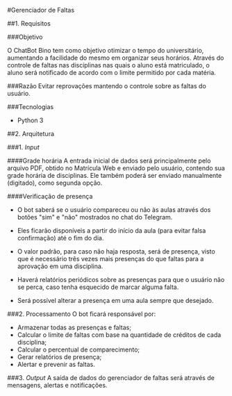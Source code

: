 #Gerenciador de Faltas

##1. Requisitos

###Objetivo

O ChatBot Bino tem como objetivo otimizar o tempo do universitário, aumentando a facilidade do mesmo em organizar seus horários. Através do controle de faltas nas disciplinas nas quais o aluno está matriculado, o aluno será notificado de acordo com o limite permitido por cada matéria.

###Razão
Evitar reprovações mantendo o controle sobre as faltas do usuário.

###Tecnologias

- Python 3

##2. Arquitetura

###1. *Input*

####Grade horária
A entrada inicial de dados será principalmente pelo arquivo PDF, obtido no Matrícula Web e enviado pelo usuário, contendo sua grade horária de disciplinas. Ele também poderá ser enviado manualmente (digitado), como segunda opção.

####Verificação de presença

- O bot saberá se o usuário compareceu ou não às aulas através dos botões "sim" e "não" mostrados no chat do Telegram.

 - Eles ficarão disponíveis a partir do início da aula (para evitar falsa confirmação) até o fim do dia.

 - O valor padrão, para caso não haja resposta, será de presença, visto que é necessário três vezes mais presenças do que faltas para a aprovação em uma disciplina.

- Haverá relatórios periódicos sobre as presenças para que o usuário não se perca, caso tenha esquecido de marcar alguma falta.

- Será possível alterar a presença em uma aula sempre que desejado.

###2. Processamento
O bot ficará responsável por:

- Armazenar todas as presenças e faltas;
- Calcular o limite de faltas com base na quantidade de créditos de cada disciplina;
- Calcular o percentual de comparecimento;
- Gerar relatórios de presença;
- Alertar e prevenir as faltas.

###3. *Output*
A saída de dados do gerenciador de faltas será através de mensagens, alertas e notificações.
